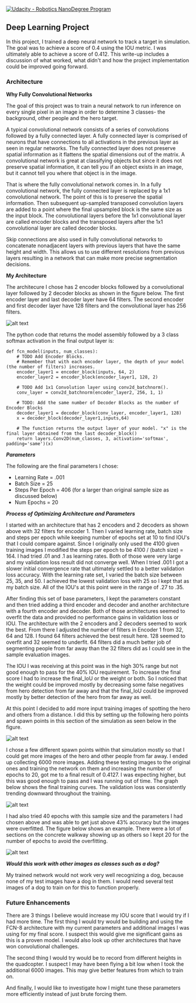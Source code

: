 [![Udacity - Robotics NanoDegree Program](https://s3-us-west-1.amazonaws.com/udacity-robotics/Extra+Images/RoboND_flag.png)](https://www.udacity.com/robotics)




## Deep Learning Project ##

In this project, I trained a deep neural network to track a target in simulation. The goal was to achieve a score of
0.4 using the IOU metric. I was ultimately able to achieve a score of 0.412. This write-up includes a discussion of what worked,
what didn't and how the project implementation could be improved going forward.

### Architecture ###

**Why Fully Convolutional Networks**

The goal of this project was to train a neural network to run inference on every single pixel in an image in order to 
determine 3 classes- the background, other people and the hero target. 

A typical convolutional network consists of a series of convolutions followed by a fully connected layer. A fully
connected layer is comprised of neurons that have connections to all activations in the previous layer as seen in
regular networks. The fully connected layer does not preserve spatial information as it flattens the spatial dimensions
out of the matrix. A convolutional network is great at classifying objects but since it does not preserve
spatial information, it can tell you if an object exists in an image, but it cannot tell you where that object is
in the image.

That is where the fully convolutional network comes in. In a fully convolutional network, the fully connected layer
is replaced by a 1x1 convolutional network. The point of this is to preserve the spatial information. Then subsequent
up-sampled transposed convolution layers are added to a point where the final upsampled block is the same 
size as the input block. The convolutional layers before the 1x1 convolutional layer are called encoder blocks
and the transposed layers after the 1x1 convolutional layer are called decoder blocks.

Skip connections are also used in fully convolutional networks to concatenate nonadjacent layers 
with previous layers that have the same height and width. This allows us to use different resolutions 
from previous layers resulting in a network that can make more precise segmentation decisions.

**My Architecture**

The architecure I chose has 2 encoder blocks followed by a convolutional layer followed by 2 decoder blocks as shown in
the figure below. The first encoder layer and last decoder layer have 64 filters. The second encoder and first decoder layer have 128 filters
and the convolutional layer has 256 filters. 

[image_0]: ./figures/architecture.jpg
![alt text][image_0] 


The python code that returns the model assembly followed by a 3 class softmax activation in the final output layer is:

```
def fcn_model(inputs, num_classes):   
    # TODO Add Encoder Blocks. 
    # Remember that with each encoder layer, the depth of your model (the number of filters) increases.
    encoder_layer1 = encoder_block(inputs, 64, 2)    
    encoder_layer2 = encoder_block(encoder_layer1, 128, 2)   
   
    # TODO Add 1x1 Convolution layer using conv2d_batchnorm().
    conv_layer = conv2d_batchnorm(encoder_layer2, 256, 1, 1)
  
    # TODO: Add the same number of Decoder Blocks as the number of Encoder Blocks   
    decoder_layer1 = decoder_block(conv_layer, encoder_layer1, 128)    
    x = decoder_block(decoder_layer1,inputs,64)  
    
    # The function returns the output layer of your model. "x" is the final layer obtained from the last decoder_block()
    return layers.Conv2D(num_classes, 3, activation='softmax', padding='same')(x)
```


***Parameters***

The following are the final parameters I chose: 

* Learning Rate = .001
* Batch Size = 25
* Steps Per Epoch = 406 (for a larger than original sample size as discussed below)
* Num Epochs = 20

***Process of Optimizing Architecture and Parameters***

I started with an architecture that has 2 encoders and 2 decoders as shown above with
32 filters for encoder 1. Then I varied learning rate, batch size and steps per epoch 
while keeping number of epochs set at 10 to find IOU's that I could compare against. Since I originally
only used the 4100 given training images I modified the steps per epoch to be 4100 / (batch size) = 164. 
I had tried .01 and .1 as learning rates. Both of those were very large and my validation loss
result did not converge well. When I tried .001 I got a slower initial convergence rate
that ultimately settled to a better validation loss accuracy. With the learning rate set, I varied the batch size between 25, 35, and 50. I achieved
the lowest validation loss with 25 so I kept that as my batch size. All of the IOU's at this point were in the range
of .27 to .35.  

After finding this set of base parameters, I kept the parameters constant and then tried 
adding a third encoder and decoder and another architecture with a fourth encoder
and decoder. Both of those architectures seemed to overfit the data and provided no performance gains 
in validation loss or IOU. The architecture
with the 2 encoders and 2 decoders seemed to work the best. From there I adjusted the
number of filters in Encoder 1 from 32, 64 and 128. I found 64 filters achieved the best
result here. 128 seemed to overfit and 32 seemed to underfit. 64 filters did a much better
job of segmenting people from far away than the 32 filters did as I could see in the sample
evaluation images.

The IOU I was receiving at this point was in the high 30% range but not good enough to pass 
for the 40% IOU requirement. To increase the final score I had to increase the final_IoU or the weight
or both. So I noticed that the weight could be improved mostly by decreasing some false negatives
from hero detection from far away and that the final_IoU could be improved mostly by better
detection of the hero from far away as well. 

At this point I decided to add more input training images of spotting the hero and others from
a distance. I did this by setting up the following hero points and spawn points in this
section of the simulation as seen below in the figure.

[image_1]: ./figures/patrol.jpg
![alt text][image_1] 

I chose a few different spawn points within that simulation mostly 
so that I could get more images of the hero and other people from far away. I ended up collecting
6000 more images. Adding these testing images to the original ones and training the network
on them and increasing the number of epochs to 20, got me to a final result of 0.4127. I was
expecting higher, but this was good enough to pass and I was running out of time. The graph below shows the
final training curves. The validation loss was consistently trending downward throughout the training.

[image_2]: ./figures/validation.jpg
![alt text][image_2]

I had also tried 40 epochs with this sample size
and the parameters I had chosen above and was able to get just above 43% accuracy but the images
were overfitted. The figure below shows an example. There were a lot of sections on the concrete walkway
 showing up as others so I kept 20 for the number of epochs to avoid the overfitting.

[image_3]: ./figures/noise.jpg
![alt text][image_3] 

***Would this work with other images as classes such as a dog?***

My trained network would not work very well recognizing a dog, because none of my test images have
a dog in them. I would need several test images of a dog to train on for this to function properly.

### Future Enhancements ###

There are 3 things I believe would increase my IOU score that I would try if I had more time.
The first thing I would try
would be building and using the FCN-8 architecture with my current parameters and additional images I was
using for my final score. I suspect this would give me significant gains as this is a proven model. I 
would also look up other architectures that have won convolutional challenges.

The second thing I would try would be to record from different heights in the quadcopter. I suspect
I may have been flying a bit low when I took the additional 6000 images. This may give better features 
from which to train on.

And finally, I would like to investigate how I might tune these parameters more efficiently instead
of just brute forcing them. 